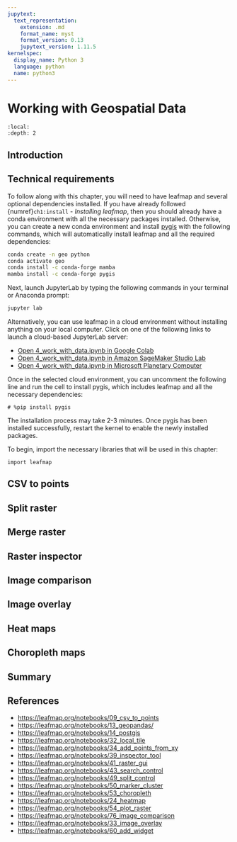 ```yaml
---
jupytext:
  text_representation:
    extension: .md
    format_name: myst
    format_version: 0.13
    jupytext_version: 1.11.5
kernelspec:
  display_name: Python 3
  language: python
  name: python3
---
```


# Working with Geospatial Data

```{contents}
:local:
:depth: 2
```

## Introduction

## Technical requirements

To follow along with this chapter, you will need to have leafmap and several optional dependencies installed. If you have already followed {numref}`ch1:install` - _Installing leafmap_, then you should already have a conda environment with all the necessary packages installed. Otherwise, you can create a new conda environment and install [pygis](https://pygis.gishub.org) with the following commands, which will automatically install leafmap and all the required dependencies:

```bash
conda create -n geo python
conda activate geo
conda install -c conda-forge mamba
mamba install -c conda-forge pygis
```

Next, launch JupyterLab by typing the following commands in your terminal or Anaconda prompt:

```bash
jupyter lab
```

Alternatively, you can use leafmap in a cloud environment without installing anything on your local computer. Click on one of the following links to launch a cloud-based JupyterLab server:

- [Open 4_work_with_data.ipynb in Google Colab](https://colab.research.google.com/github/giswqs/leafmap-book/blob/master/chapters/4_work_with_data.ipynb)
- [Open 4_work_with_data.ipynb in Amazon SageMaker Studio Lab](https://studiolab.sagemaker.aws/import/github/giswqs/leafmap-book/blob/master/chapters/4_work_with_data.ipynb)
- [Open 4_work_with_data.ipynb in Microsoft Planetary Computer](https://pccompute.westeurope.cloudapp.azure.com/compute/hub/user-redirect/git-pull?repo=https://github.com/giswqs/leafmap-book&urlpath=lab/tree/leafmap-book/chapters/4_work_with_data.ipynb&branch=master)

Once in the selected cloud environment, you can uncomment the following line and run the cell to install pygis, which includes leafmap and all the necessary dependencies:

```{code-cell} ipython3
# %pip install pygis
```

The installation process may take 2-3 minutes. Once pygis has been installed successfully, restart the kernel to enable the newly installed packages.

To begin, import the necessary libraries that will be used in this chapter:

```{code-cell} ipython3
import leafmap
```

## CSV to points

## Split raster

## Merge raster

## Raster inspector

## Image comparison

## Image overlay

## Heat maps

## Choropleth maps

## Summary

## References

- https://leafmap.org/notebooks/09_csv_to_points
- https://leafmap.org/notebooks/13_geopandas/
- https://leafmap.org/notebooks/14_postgis
- https://leafmap.org/notebooks/32_local_tile
- https://leafmap.org/notebooks/34_add_points_from_xy
- https://leafmap.org/notebooks/39_inspector_tool
- https://leafmap.org/notebooks/41_raster_gui
- https://leafmap.org/notebooks/43_search_control
- https://leafmap.org/notebooks/49_split_control
- https://leafmap.org/notebooks/50_marker_cluster
- https://leafmap.org/notebooks/53_choropleth
- https://leafmap.org/notebooks/24_heatmap
- https://leafmap.org/notebooks/54_plot_raster
- https://leafmap.org/notebooks/76_image_comparison
- https://leafmap.org/notebooks/33_image_overlay
- https://leafmap.org/notebooks/60_add_widget
